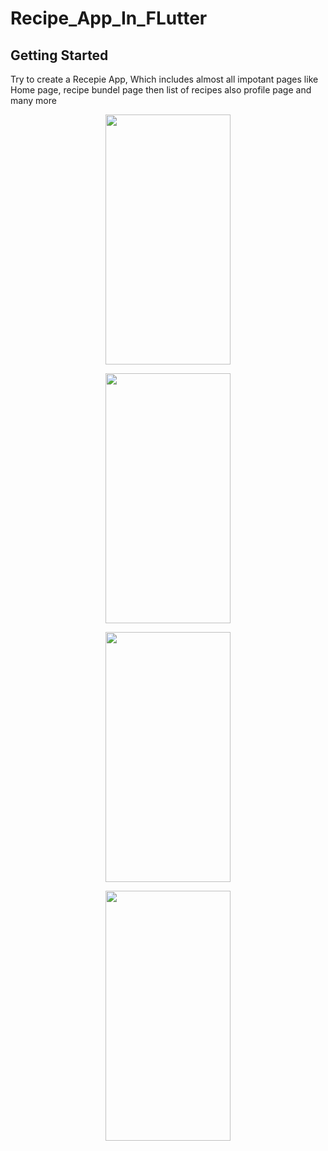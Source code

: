 # Recipe_App_In_FLutter


## Getting Started

Try to create a Recepie App, Which includes almost all impotant pages like Home page, recipe bundel page then list of recipes also profile page and many more
<p align="center">
  <img src="https://user-images.githubusercontent.com/104968699/230050943-3a635f37-bdca-4e35-a78e-470cf8866015.png" width="200" height="400" />
<p align="center">
  <img src="https://user-images.githubusercontent.com/104968699/230055939-15a5d8fd-3fce-4f1c-ac78-c86c492781c1.png" width="200" height="400" />
  <p align="center">
  <img src="https://user-images.githubusercontent.com/104968699/230139418-c7e6ce28-9818-4198-9c39-fa3583822ae7.png" width="200" height="400" />
  <p align="center">
  <p align="center">
<img src="https://user-images.githubusercontent.com/104968699/230140175-7d53c757-7174-40d8-a3f2-e440b53d9356.png" width="200" height="400" />
  


